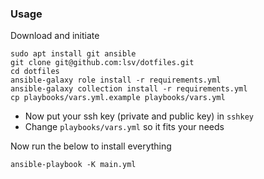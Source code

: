 ### Usage

Download and initiate

```
sudo apt install git ansible
git clone git@github.com:lsv/dotfiles.git
cd dotfiles
ansible-galaxy role install -r requirements.yml
ansible-galaxy collection install -r requirements.yml
cp playbooks/vars.yml.example playbooks/vars.yml
```

- Now put your ssh key (private and public key) in `sshkey`
- Change `playbooks/vars.yml` so it fits your needs

Now run the below to install everything

``` 
ansible-playbook -K main.yml
```
